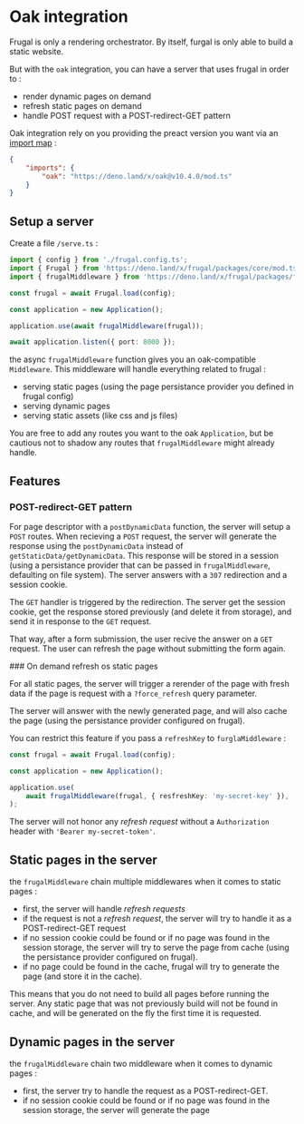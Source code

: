 # Oak integration

Frugal is only a rendering orchestrator. By itself, furgal is only able to build a static website.

But with the `oak` integration, you can have a server that uses frugal in order to :

- render dynamic pages on demand
- refresh static pages on demand
- handle POST request with a POST-redirect-GET pattern

Oak integration rely on you providing the preact version you want via an [import map](https://deno.land/manual/linking_to_external_code/import_maps) :

```json
{
    "imports": {
        "oak": "https://deno.land/x/oak@v10.4.0/mod.ts"
    }
}
```

## Setup a server

Create a file `/serve.ts` :

```ts
import { config } from './frugal.config.ts';
import { Frugal } from 'https://deno.land/x/frugal/packages/core/mod.ts';
import { frugalMiddleware } from 'https://deno.land/x/frugal/packages/frugal_oak/mod.ts';

const frugal = await Frugal.load(config);

const application = new Application();

application.use(await frugalMiddleware(frugal));

await application.listen({ port: 8000 });
```

the async `frugalMiddleware` function gives you an oak-compatible `Middleware`. This middleware will handle everything related to frugal :

- serving static pages (using the page persistance provider you defined in frugal config)
- serving dynamic pages
- serving static assets (like css and js files)

You are free to add any routes you want to the oak `Application`, but be cautious not to shadow any routes that `frugalMiddleware` might already handle.

## Features

### POST-redirect-GET pattern

For page descriptor with a `postDynamicData` function, the server will setup a `POST` routes. When recieving a `POST` request, the server will generate the response using the `postDynamicData` instead of `getStaticData/getDynamicData`. This response will be stored in a session (using a persistance provider that can be passed in `frugalMiddleware`, defaulting on file system). The server answers with a `307` redirection and a session cookie.

The `GET` handler is triggered by the redirection. The server get the session cookie, get the response stored previously (and delete it from storage), and send it in response to the `GET` request.

That way, after a form submission, the user recive the answer on a `GET` request. The user can refresh the page without submitting the form again.

### On demand refresh os static pages

For all static pages, the server will trigger a rerender of the page with fresh data if the page is request with a `?force_refresh` query parameter.

The server will answer with the newly generated page, and will also cache the page (using the persistance provider configured on frugal).

You can restrict this feature if you pass a `refreshKey` to `furglaMiddleware` :

```ts
const frugal = await Frugal.load(config);

const application = new Application();

application.use(
    await frugalMiddleware(frugal, { resfreshKey: 'my-secret-key' }),
);
```

The server will not honor any _refresh request_ without a `Authorization` header with `'Bearer my-secret-token'`.

## Static pages in the server

the `frugalMiddleware` chain multiple middlewares when it comes to static pages :

- first, the server will handle _refresh requests_
- if the request is not a _refresh request_, the server will try to handle it as a POST-redirect-GET request
- if no session cookie could be found or if no page was found in the session storage, the server will try to serve the page from cache (using the persistance provider configured on frugal).
- if no page could be found in the cache, frugal will try to generate the page (and store it in the cache).

This means that you do not need to build all pages before running the server. Any static page that was not previously build will not be found in cache, and will be generated on the fly the first time it is requested.

## Dynamic pages in the server

the `frugalMiddleware` chain two middleware when it comes to dynamic pages :

- first, the server try to handle the request as a POST-redirect-GET.
- if no session cookie could be found or if no page was found in the session storage, the server will generate the page
